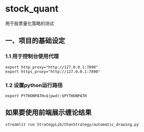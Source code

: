 <!--
 * @Description: 
 * @Author: adolf
 * @Date: 2022-01-04 20:52:13
 * @LastEditTime: 2022-07-02 15:45:11
 * @LastEditors: adolf
-->
# stock_quant
用于股票量化策略的测试

## 一、项目的基础设定
### 1.1 用于控制台使用代理
```
export http_proxy="http://127.0.0.1:7890"
export https_proxy="http://127.0.0.1:7890"
```

### 1.2 设置python运行路径
```
export PYTHONPATH=$(pwd):$PYTHONPATH
```

## 如果要使用前端展示缠论结果
```
streamlit run StrategyLib/ChanStrategy/automatic_drawing.py
```
